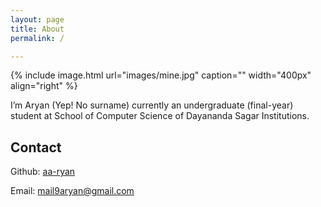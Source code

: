 ```yaml
---
layout: page
title: About
permalink: /

---
```


{% include image.html url="images/mine.jpg" caption="" width="400px" align="right" %}

I’m Aryan (Yep! No surname) currently an undergraduate (final-year) student at School of Computer Science of Dayananda Sagar Institutions.


## Contact

Github: [aa-ryan](https://github.com/aa-ryan) <br/>

Email: mail9aryan@gmail.com
